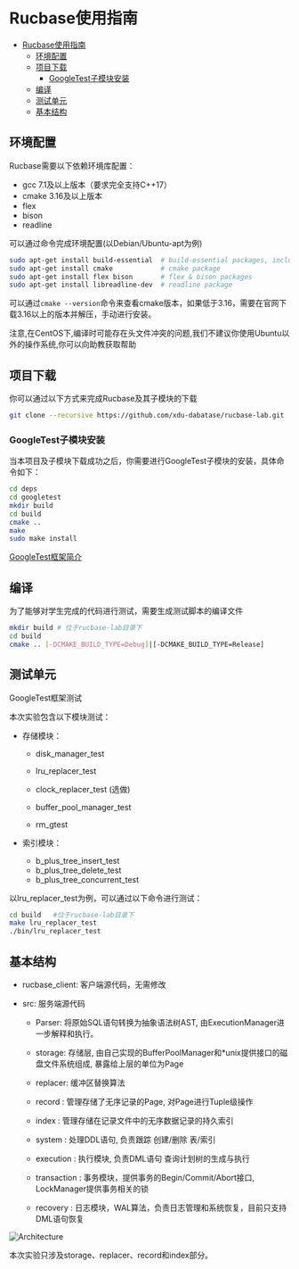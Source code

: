# Rucbase使用指南

<!-- START doctoc generated TOC please keep comment here to allow auto update -->

<!-- DON'T EDIT THIS SECTION, INSTEAD RE-RUN doctoc TO UPDATE -->

<!-- DON'T EDIT THIS SECTION, INSTEAD RE-RUN doctoc TO UPDATE -->

- [Rucbase使用指南](#rucbase使用指南)
  - [环境配置](#环境配置)
  - [项目下载](#项目下载)
    - [GoogleTest子模块安装](#googletest子模块安装)
  - [编译](#编译)
  - [测试单元](#测试单元)
  - [基本结构](#基本结构)


<!-- END doctoc generated TOC please keep comment here to allow auto update -->

## 环境配置

Rucbase需要以下依赖环境库配置：

- gcc 7.1及以上版本（要求完全支持C++17）
- cmake 3.16及以上版本
- flex
- bison
- readline

可以通过命令完成环境配置(以Debian/Ubuntu-apt为例)

```bash
sudo apt-get install build-essential  # build-essential packages, including gcc, g++, make and so on
sudo apt-get install cmake            # cmake package
sudo apt-get install flex bison       # flex & bison packages
sudo apt-get install libreadline-dev  # readline package
```

可以通过`cmake --version`命令来查看cmake版本，如果低于3.16，需要在官网下载3.16以上的版本并解压，手动进行安装。

注意,在CentOS下,编译时可能存在头文件冲突的问题,我们不建议你使用Ubuntu以外的操作系统,你可以向助教获取帮助

## 项目下载

你可以通过以下方式来完成Rucbase及其子模块的下载

```bash
git clone --recursive https://github.com/xdu-dabatase/rucbase-lab.git
```

### GoogleTest子模块安装

当本项目及子模块下载成功之后，你需要进行GoogleTest子模块的安装，具体命令如下：

```bash
cd deps
cd googletest
mkdir build
cd build
cmake ..
make
sudo make install
```

[GoogleTest框架简介](https://www.cnblogs.com/jycboy/p/6057677.html)

## 编译

为了能够对学生完成的代码进行测试，需要生成测试脚本的编译文件

```bash
mkdir build # 位于rucbase-lab目录下
cd build 
cmake .. [-DCMAKE_BUILD_TYPE=Debug]|[-DCMAKE_BUILD_TYPE=Release]
```


## 测试单元

GoogleTest框架测试

本次实验包含以下模块测试：

- 存储模块：

  - disk_manager_test
  
  - lru_replacer_test
  
  - clock_replacer_test (选做)
  
  - buffer_pool_manager_test
  
  - rm_gtest

- 索引模块：
  
  - b_plus_tree_insert_test
  - b_plus_tree_delete_test
  - b_plus_tree_concurrent_test


以lru_replacer_test为例，可以通过以下命令进行测试：

```bash
cd build   #位于rucbase-lab目录下
make lru_replacer_test
./bin/lru_replacer_test
```

## 基本结构

+ rucbase_client: 客户端源代码，无需修改

+ src: 服务端源代码
  
  + Parser: 将原始SQL语句转换为抽象语法树AST, 由ExecutionManager进一步解释和执行。
  
  + storage: 存储层, 由自己实现的BufferPoolManager和*unix提供接口的磁盘文件系统组成, 暴露给上层的单位为Page
  
  + replacer: 缓冲区替换算法
  
  + record : 管理存储了无序记录的Page, 对Page进行Tuple级操作
  
  + index : 管理存储在记录文件中的无序数据记录的持久索引
  
  + system : 处理DDL语句, 负责跟踪 创建/删除 表/索引
  
  + execution : 执行模块, 负责DML语句 查询计划树的生成与执行
  
  + transaction : 事务模块，提供事务的Begin/Commit/Abort接口, LockManager提供事务相关的锁
  
  + recovery : 日志模块，WAL算法，负责日志管理和系统恢复，目前只支持DML语句恢复

![Architecture](../pics/architecture_fixed.jpg)

本次实验只涉及storage、replacer、record和index部分。
